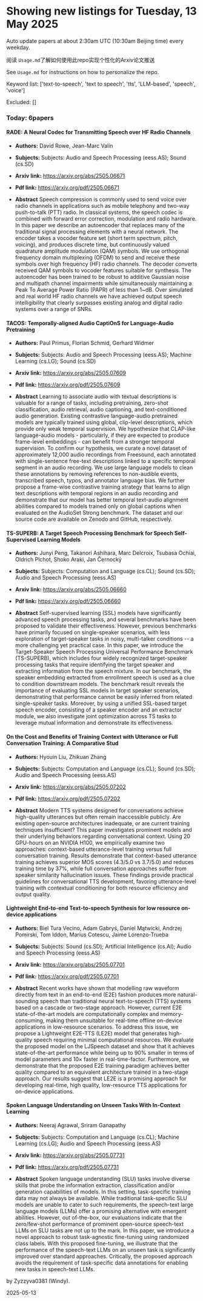 # Showing new listings for Tuesday, 13 May 2025
Auto update papers at about 2:30am UTC (10:30am Beijing time) every weekday.


阅读 `Usage.md`了解如何使用此repo实现个性化的Arxiv论文推送

See `Usage.md` for instructions on how to personalize the repo. 


Keyword list: ['text-to-speech', 'text to speech', 'tts', 'LLM-based', 'speech', 'voice']


Excluded: []


### Today: 6papers 
#### RADE: A Neural Codec for Transmitting Speech over HF Radio Channels
 - **Authors:** David Rowe, Jean-Marc Valin
 - **Subjects:** Subjects:
Audio and Speech Processing (eess.AS); Sound (cs.SD)
 - **Arxiv link:** https://arxiv.org/abs/2505.06671

 - **Pdf link:** https://arxiv.org/pdf/2505.06671

 - **Abstract**
 Speech compression is commonly used to send voice over radio channels in applications such as mobile telephony and two-way push-to-talk (PTT) radio. In classical systems, the speech codec is combined with forward error correction, modulation and radio hardware. In this paper we describe an autoencoder that replaces many of the traditional signal processing elements with a neural network. The encoder takes a vocoder feature set (short term spectrum, pitch, voicing), and produces discrete time, but continuously valued quadrature amplitude modulation (QAM) symbols. We use orthogonal frequency domain multiplexing (OFDM) to send and receive these symbols over high frequency (HF) radio channels. The decoder converts received QAM symbols to vocoder features suitable for synthesis. The autoencoder has been trained to be robust to additive Gaussian noise and multipath channel impairments while simultaneously maintaining a Peak To Average Power Ratio (PAPR) of less than 1~dB. Over simulated and real world HF radio channels we have achieved output speech intelligibility that clearly surpasses existing analog and digital radio systems over a range of SNRs.
#### TACOS: Temporally-aligned Audio CaptiOnS for Language-Audio Pretraining
 - **Authors:** Paul Primus, Florian Schmid, Gerhard Widmer
 - **Subjects:** Subjects:
Audio and Speech Processing (eess.AS); Machine Learning (cs.LG); Sound (cs.SD)
 - **Arxiv link:** https://arxiv.org/abs/2505.07609

 - **Pdf link:** https://arxiv.org/pdf/2505.07609

 - **Abstract**
 Learning to associate audio with textual descriptions is valuable for a range of tasks, including pretraining, zero-shot classification, audio retrieval, audio captioning, and text-conditioned audio generation. Existing contrastive language-audio pretrained models are typically trained using global, clip-level descriptions, which provide only weak temporal supervision. We hypothesize that CLAP-like language-audio models - particularly, if they are expected to produce frame-level embeddings - can benefit from a stronger temporal supervision. To confirm our hypothesis, we curate a novel dataset of approximately 12,000 audio recordings from Freesound, each annotated with single-sentence free-text descriptions linked to a specific temporal segment in an audio recording. We use large language models to clean these annotations by removing references to non-audible events, transcribed speech, typos, and annotator language bias. We further propose a frame-wise contrastive training strategy that learns to align text descriptions with temporal regions in an audio recording and demonstrate that our model has better temporal text-audio alignment abilities compared to models trained only on global captions when evaluated on the AudioSet Strong benchmark. The dataset and our source code are available on Zenodo and GitHub, respectively.
#### TS-SUPERB: A Target Speech Processing Benchmark for Speech Self-Supervised Learning Models
 - **Authors:** Junyi Peng, Takanori Ashihara, Marc Delcroix, Tsubasa Ochiai, Oldrich Plchot, Shoko Araki, Jan Černocký
 - **Subjects:** Subjects:
Computation and Language (cs.CL); Sound (cs.SD); Audio and Speech Processing (eess.AS)
 - **Arxiv link:** https://arxiv.org/abs/2505.06660

 - **Pdf link:** https://arxiv.org/pdf/2505.06660

 - **Abstract**
 Self-supervised learning (SSL) models have significantly advanced speech processing tasks, and several benchmarks have been proposed to validate their effectiveness. However, previous benchmarks have primarily focused on single-speaker scenarios, with less exploration of target-speaker tasks in noisy, multi-talker conditions -- a more challenging yet practical case. In this paper, we introduce the Target-Speaker Speech Processing Universal Performance Benchmark (TS-SUPERB), which includes four widely recognized target-speaker processing tasks that require identifying the target speaker and extracting information from the speech mixture. In our benchmark, the speaker embedding extracted from enrollment speech is used as a clue to condition downstream models. The benchmark result reveals the importance of evaluating SSL models in target speaker scenarios, demonstrating that performance cannot be easily inferred from related single-speaker tasks. Moreover, by using a unified SSL-based target speech encoder, consisting of a speaker encoder and an extractor module, we also investigate joint optimization across TS tasks to leverage mutual information and demonstrate its effectiveness.
#### On the Cost and Benefits of Training Context with Utterance or Full Conversation Training: A Comparative Stud
 - **Authors:** Hyouin Liu, Zhikuan Zhang
 - **Subjects:** Subjects:
Computation and Language (cs.CL); Sound (cs.SD); Audio and Speech Processing (eess.AS)
 - **Arxiv link:** https://arxiv.org/abs/2505.07202

 - **Pdf link:** https://arxiv.org/pdf/2505.07202

 - **Abstract**
 Modern TTS systems designed for conversations achieve high-quality utterances but often remain inaccessible publicly. Are existing open-source architectures inadequate, or are current training techniques insufficient? This paper investigates prominent models and their underlying behaviors regarding conversational context. Using 20 GPU-hours on an NVIDIA H100, we empirically examine two approaches: context-based utterance-level training versus full conversation training. Results demonstrate that context-based utterance training achieves superior MOS scores (4.3/5.0 vs 3.7/5.0) and reduces training time by 37%, while full conversation approaches suffer from speaker similarity hallucination issues. These findings provide practical guidelines for conversational TTS development, favoring utterance-level training with contextual conditioning for both resource efficiency and output quality.
#### Lightweight End-to-end Text-to-speech Synthesis for low resource on-device applications
 - **Authors:** Biel Tura Vecino, Adam Gabryś, Daniel Mątwicki, Andrzej Pomirski, Tom Iddon, Marius Cotescu, Jaime Lorenzo-Trueba
 - **Subjects:** Subjects:
Sound (cs.SD); Artificial Intelligence (cs.AI); Audio and Speech Processing (eess.AS)
 - **Arxiv link:** https://arxiv.org/abs/2505.07701

 - **Pdf link:** https://arxiv.org/pdf/2505.07701

 - **Abstract**
 Recent works have shown that modelling raw waveform directly from text in an end-to-end (E2E) fashion produces more natural-sounding speech than traditional neural text-to-speech (TTS) systems based on a cascade or two-stage approach. However, current E2E state-of-the-art models are computationally complex and memory-consuming, making them unsuitable for real-time offline on-device applications in low-resource scenarios. To address this issue, we propose a Lightweight E2E-TTS (LE2E) model that generates high-quality speech requiring minimal computational resources. We evaluate the proposed model on the LJSpeech dataset and show that it achieves state-of-the-art performance while being up to $90\%$ smaller in terms of model parameters and $10\times$ faster in real-time-factor. Furthermore, we demonstrate that the proposed E2E training paradigm achieves better quality compared to an equivalent architecture trained in a two-stage approach. Our results suggest that LE2E is a promising approach for developing real-time, high quality, low-resource TTS applications for on-device applications.
#### Spoken Language Understanding on Unseen Tasks With In-Context Learning
 - **Authors:** Neeraj Agrawal, Sriram Ganapathy
 - **Subjects:** Subjects:
Computation and Language (cs.CL); Machine Learning (cs.LG); Audio and Speech Processing (eess.AS)
 - **Arxiv link:** https://arxiv.org/abs/2505.07731

 - **Pdf link:** https://arxiv.org/pdf/2505.07731

 - **Abstract**
 Spoken language understanding (SLU) tasks involve diverse skills that probe the information extraction, classification and/or generation capabilities of models. In this setting, task-specific training data may not always be available. While traditional task-specific SLU models are unable to cater to such requirements, the speech-text large language models (LLMs) offer a promising alternative with emergent abilities. However, out of-the-box, our evaluations indicate that the zero/few-shot performance of prominent open-source speech-text LLMs on SLU tasks are not up to the mark. In this paper, we introduce a novel approach to robust task-agnostic fine-tuning using randomized class labels. With this proposed fine-tuning, we illustrate that the performance of the speech-text LLMs on an unseen task is significantly improved over standard approaches. Critically, the proposed approach avoids the requirement of task-specific data annotations for enabling new tasks in speech-text LLMs.


by Zyzzyva0381 (Windy). 


2025-05-13
